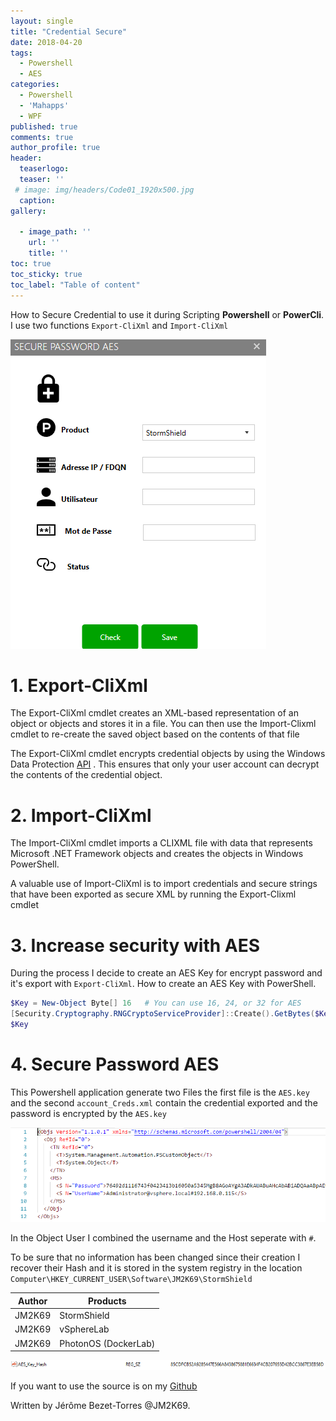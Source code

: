 ```yaml
---
layout: single
title: "Credential Secure"
date: 2018-04-20
tags: 
  - Powershell
  - AES
categories:
  - Powershell
  - 'Mahapps'
  - WPF
published: true
comments: true
author_profile: true
header:
  teaserlogo:
  teaser: ''
 # image: img/headers/Code01_1920x500.jpg
  caption:
gallery:

  - image_path: ''
    url: ''
    title: ''
toc: true
toc_sticky: true
toc_label: "Table of content"
---
```



How to Secure Credential to use it during Scripting **Powershell** or **PowerCli**. I use two functions `Export-CliXml` and `Import-CliXml`

![ComputerSection](/img/AES.gif)

# 1.  Export-CliXml

The Export-CliXml cmdlet creates an XML-based representation of an object or objects and stores it in a file. You can then use the Import-Clixml cmdlet to re-create the saved object based on the contents of that file

The Export-CliXml cmdlet encrypts credential objects by using the Windows Data Protection [API](http://msdn.microsoft.com/library/windows/apps/xaml/hh464970.aspx) . This ensures that only your user account can decrypt the contents of the credential object.

# 2.  Import-CliXml

The Import-CliXml cmdlet imports a CLIXML file with data that represents Microsoft .NET Framework objects and creates the objects in Windows PowerShell.

A valuable use of Import-CliXml is to import credentials and secure strings that have been exported as secure XML by running the Export-Clixml cmdlet

# 3. Increase security with AES 

During the process I decide to create an AES Key for encrypt password and it's export with `Export-CliXml`. How to create an AES Key with PowerShell.
```powershell
$Key = New-Object Byte[] 16   # You can use 16, 24, or 32 for AES
[Security.Cryptography.RNGCryptoServiceProvider]::Create().GetBytes($Key)
$Key
```

# 4. Secure Password AES

This Powershell application generate two Files the first file is the `AES.key` and the second `account_Creds.xml` contain the credential exported and the password is encrypted by the `AES.key`

![ComputerSection](/img/AES.png)

In the Object User I combined the username and the Host seperate with `#`.

To be sure that no information has been changed since their creation I recover their Hash and it is stored in the system registry in the location `Computer\HKEY_CURRENT_USER\Software\JM2K69\StormShield`


|Author  |Products  |
|---------|---------|
|JM2K69     | StormShield        |
|JM2K69     | vSphereLab        |
|JM2K69 |PhotonOS (DockerLab)|

![ComputerSection](/img/Hash.png)

If you want to use the source is on my [Github](https://github.com/JM2K69/Powershell_WPF_GUI/tree/master/Projects/AES)

Written by Jérôme Bezet-Torres @JM2K69.